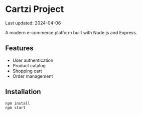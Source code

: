 # Cartzi Project

Last updated: 2024-04-06

A modern e-commerce platform built with Node.js and Express.

## Features
- User authentication
- Product catalog
- Shopping cart
- Order management

## Installation
```bash
npm install
npm start
```